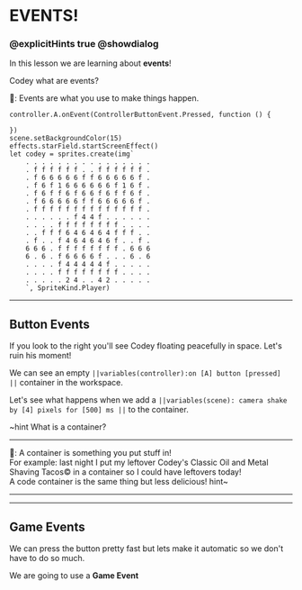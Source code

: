 
# EVENTS! 
### @explicitHints true @showdialog 
In this lesson we are learning about **events**!

Codey what are events?

🤖: Events are what you use to make things happen.

```template
controller.A.onEvent(ControllerButtonEvent.Pressed, function () {
	
})
scene.setBackgroundColor(15)
effects.starField.startScreenEffect()
let codey = sprites.create(img`
    . . . . . . . . . . . . . . . . 
    . f f f f f f . . f f f f f f . 
    . f 6 6 6 6 6 f f 6 6 6 6 6 f . 
    . f 6 f 1 6 6 6 6 6 6 f 1 6 f . 
    . f 6 f f 6 f 6 6 f 6 f f 6 f . 
    . f 6 6 6 6 6 f f 6 6 6 6 6 f . 
    . f f f f f f f f f f f f f f . 
    . . . . . . f 4 4 f . . . . . . 
    . . . . f f f f f f f f . . . . 
    . . f f f 6 4 6 4 6 4 f f f . . 
    . f . . f 4 6 4 6 4 6 f . . f . 
    6 6 6 . f f f f f f f f . 6 6 6 
    6 . 6 . f 6 6 6 6 f . . . 6 . 6 
    . . . . f 4 4 4 4 4 f . . . . . 
    . . . . f f f f f f f f . . . . 
    . . . . . 2 4 . . 4 2 . . . . . 
    `, SpriteKind.Player)
```

---

## Button Events

If you look to the right you'll see Codey floating peacefully in space. Let's ruin his moment!

We can see an empty ``||variables(controller):on [A] button [pressed] ||`` container in the workspace. <br>

Let's see what happens when we add a ``||variables(scene): camera shake by [4] pixels for [500] ms ||`` to the container. 

~hint What is a container?

---

🤖: A container is something you put stuff in! <br> 
For example: last night I put my leftover Codey's Classic Oil and Metal Shaving Tacos&copy; in a container so I could have leftovers today! <br>
A code container is the same thing but less delicious!
hint~

---

---
## Game Events

We can press the button pretty fast but lets make it automatic so we don't have to do so much.<br>

We are going to use a **Game Event**
